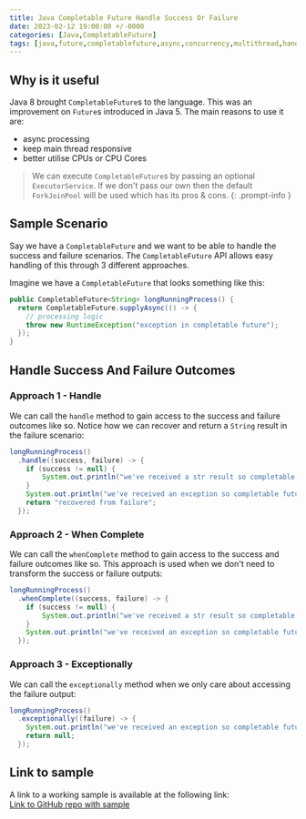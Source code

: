 ```yaml
---
title: Java Completable Future Handle Success Or Failure
date: 2023-02-12 19:00:00 +/-0000
categories: [Java,CompletableFuture]
tags: [java,future,completablefuture,async,concurrency,multithread,handle,exception]
---
```


## Why is it useful
Java 8 brought `CompletableFuture`s to the language. This was an improvement on `Future`s introduced in Java 5. The main reasons to use it are:
- async processing
- keep main thread responsive
- better utilise CPUs or CPU Cores

> We can execute `CompletableFuture`s by passing an optional `ExecutorService`. If we don't pass our own then the default `ForkJoinPool` will be used which has its pros & cons. 
{: .prompt-info }

## Sample Scenario
Say we have a `CompletableFuture` and we want to be able to handle the success and failure scenarios. The `CompletableFuture` API allows easy handling of this through 3 different approaches.

Imagine we have a `CompletableFuture` that looks something like this:
```java
public CompletableFuture<String> longRunningProcess() {
  return CompletableFuture.supplyAsync(() -> {
    // processing logic
    throw new RuntimeException("exception in completable future");
  });
}
```

## Handle Success And Failure Outcomes

### Approach 1 - Handle
We can call the `handle` method to gain access to the success and failure outcomes like so. Notice how we can recover and return a `String` result in the failure scenario:

```java
longRunningProcess()
  .handle((success, failure) -> {
    if (success != null) {
        System.out.println("we've received a str result so completable future succeeded");
    }
    System.out.println("we've received an exception so completable future failed " + failure.getMessage());
    return "recovered from failure";
  });
```

### Approach 2 - When Complete
We can call the `whenComplete` method to gain access to the success and failure outcomes like so. This approach is used when we don't need to transform the success or failure outputs:

```java
longRunningProcess()
  .whenComplete((success, failure) -> {
    if (success != null) {
        System.out.println("we've received a str result so completable future succeeded");
    }
    System.out.println("we've received an exception so completable future failed " + failure.getMessage());
  });
```

### Approach 3 - Exceptionally
We can call the `exceptionally` method when we only care about accessing the failure output:

```java
longRunningProcess()
  .exceptionally((failure) -> {
    System.out.println("we've received an exception so completable future failed " + failure.getMessage());
    return null;
  });
```

## Link to sample
A link to a working sample is available at the following link:  
[Link to GitHub repo with sample](https://github.com/eternalgooner/java-samples/blob/main/src/main/java/java8/completablefuture/CompletableFutureHandleException.java)
